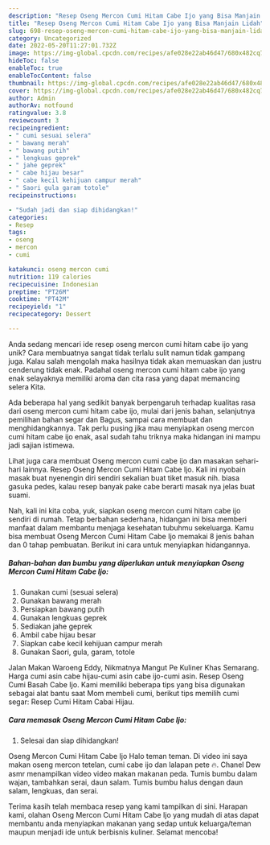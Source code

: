 ```yaml
---
description: "Resep Oseng Mercon Cumi Hitam Cabe Ijo yang Bisa Manjain Lidah"
title: "Resep Oseng Mercon Cumi Hitam Cabe Ijo yang Bisa Manjain Lidah"
slug: 698-resep-oseng-mercon-cumi-hitam-cabe-ijo-yang-bisa-manjain-lidah
category: Uncategorized
date: 2022-05-20T11:27:01.732Z
image: https://img-global.cpcdn.com/recipes/afe028e22ab46d47/680x482cq70/oseng-mercon-cumi-hitam-cabe-ijo-foto-resep-utama.jpg
hideToc: false
enableToc: true
enableTocContent: false
thumbnail: https://img-global.cpcdn.com/recipes/afe028e22ab46d47/680x482cq70/oseng-mercon-cumi-hitam-cabe-ijo-foto-resep-utama.jpg
cover: https://img-global.cpcdn.com/recipes/afe028e22ab46d47/680x482cq70/oseng-mercon-cumi-hitam-cabe-ijo-foto-resep-utama.jpg
author: Admin
authorAv: notfound
ratingvalue: 3.8
reviewcount: 3
recipeingredient:
- " cumi sesuai selera"
- " bawang merah"
- " bawang putih"
- " lengkuas geprek"
- " jahe geprek"
- " cabe hijau besar"
- " cabe kecil kehijuan campur merah"
- " Saori gula garam totole"
recipeinstructions:

- "Sudah jadi dan siap dihidangkan!"
categories:
- Resep
tags:
- oseng
- mercon
- cumi

katakunci: oseng mercon cumi 
nutrition: 119 calories
recipecuisine: Indonesian
preptime: "PT26M"
cooktime: "PT42M"
recipeyield: "1"
recipecategory: Dessert

---
```





Anda sedang mencari ide resep oseng mercon cumi hitam cabe ijo yang unik? Cara membuatnya sangat tidak terlalu sulit namun tidak gampang juga. Kalau salah mengolah maka hasilnya tidak akan memuaskan dan justru cenderung tidak enak. Padahal oseng mercon cumi hitam cabe ijo yang enak selayaknya memiliki aroma dan cita rasa yang dapat memancing selera Kita.





Ada beberapa hal yang sedikit banyak berpengaruh terhadap kualitas rasa dari oseng mercon cumi hitam cabe ijo, mulai dari jenis bahan, selanjutnya pemilihan bahan segar dan Bagus, sampai cara membuat dan menghidangkannya. Tak perlu pusing jika mau menyiapkan oseng mercon cumi hitam cabe ijo enak,      asal sudah tahu triknya maka hidangan ini mampu jadi sajian istimewa.














Lihat juga cara membuat Oseng mercon cumi cabe ijo dan masakan sehari-hari lainnya. Resep Oseng Mercon Cumi Hitam Cabe Ijo. Kali ini nyobain masak buat nyenengin diri sendiri sekalian buat tiket masuk nih. biasa gasuka pedes, kalau resep banyak pake cabe berarti masak nya jelas buat suami.






Nah, kali ini kita coba, yuk, siapkan oseng mercon cumi hitam cabe ijo sendiri di rumah. Tetap berbahan sederhana, hidangan ini bisa memberi manfaat dalam membantu menjaga kesehatan tubuhmu sekeluarga. Kamu bisa membuat Oseng Mercon Cumi Hitam Cabe Ijo memakai 8 jenis bahan dan 0 tahap pembuatan. Berikut ini cara untuk menyiapkan hidangannya.

<!--inarticleads1-->

##### Bahan-bahan dan bumbu yang diperlukan untuk menyiapkan Oseng Mercon Cumi Hitam Cabe Ijo:

1. Gunakan  cumi (sesuai selera)
1. Gunakan  bawang merah
1. Persiapkan  bawang putih
1. Gunakan  lengkuas geprek
1. Sediakan  jahe geprek
1. Ambil  cabe hijau besar
1. Siapkan  cabe kecil kehijuan campur merah
1. Gunakan  Saori, gula, garam, totole


Jalan Makan Waroeng Eddy, Nikmatnya Mangut Pe Kuliner Khas Semarang. Harga cumi asin cabe hijau-cumi asin cabe ijo-cumi asin. Resep Oseng Cumi Basah Cabe Ijo. Kami memiliki beberapa tips yang bisa digunakan sebagai alat bantu saat Mom membeli cumi, berikut tips memilih cumi segar: Resep Cumi Hitam Cabai Hijau. 

<!--inarticleads2-->

##### Cara memasak Oseng Mercon Cumi Hitam Cabe Ijo:


1. Selesai dan siap dihidangkan!

Oseng Mercon Cumi Hitam Cabe Ijo Halo teman teman. Di video ini saya makan oseng mercon tetelan, cumi cabe ijo dan lalapan pete 🔥. Chanel Dew asmr menampilkan video video makan makanan peda. Tumis bumbu dalam wajan, tambahkan serai, daun salam. Tumis bumbu halus dengan daun salam, lengkuas, dan serai. 

Terima kasih telah membaca resep yang kami tampilkan di sini. Harapan kami, olahan Oseng Mercon Cumi Hitam Cabe Ijo yang mudah di atas dapat membantu anda menyiapkan makanan yang sedap untuk keluarga/teman maupun menjadi ide untuk berbisnis kuliner. Selamat mencoba!
